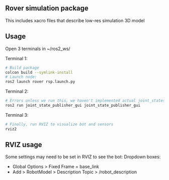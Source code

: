 ## Rover simulation package
This includes xacro files that describe low-res simulation 3D model

## Usage 
Open 3 terminals in ~/ros2_ws/

Terminal 1: 
```bash
# Build package
colcon build --symlink-install
# Launch node:
ros2 launch rover rsp.launch.py
```

Terminal 2: 
```bash
# Errors unless we run this, we haven't implemented actual joint_states yet.
ros2 run joint_state_publisher_gui joint_state_publisher_gui
```

Terminal 3: 
```bash
# Finally, run RVIZ to visualize bot and sensors
rviz2
```

## RVIZ usage
Some settings may need to be set in RVIZ to see the bot:
Dropdown boxes:
 - Global Options > Fixed Frame = base_link
 - Add > RobotModel > Description Topic > /robot_description